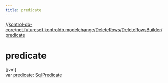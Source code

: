 ```yaml
---
title: predicate
---
```

//[kontrol-db-core](../../../../index.html)/[net.futureset.kontroldb.modelchange](../../index.html)/[DeleteRows](../index.html)/[DeleteRowsBuilder](index.html)/[predicate](predicate.html)



# predicate



[jvm]\
var [predicate](predicate.html): [SqlPredicate](../../-sql-predicate/index.html)




